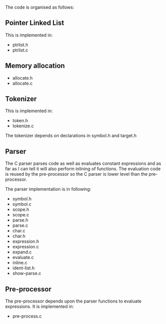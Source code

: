 The code is organised as follows:


## Pointer Linked List

This is implemented in:

* ptrlist.h
* ptrlist.c

## Memory allocation

* allocate.h
* allocate.c

## Tokenizer

This is implemented in:

* token.h
* tokenize.c

The tokenizer depends on declarations in symbol.h and target.h

## Parser

The C parser parses code as well as evaluates constant expressions and as far as I can tell it will also perform 
inlining of functions. The evaluation code is reused by the pre-processor so the C parser is lower level than the 
pre-processor.

The parser implementation is in following:

* symbol.h
* symbol.c
* scope.h
* scope.c
* parse.h
* parse.c
* char.c
* char.h
* expression.h
* expression.c
* expand.c
* evaluate.c
* inline.c
* ident-list.h
* show-parse.c

## Pre-processor

The pre-processor depends upon the parser functions to evaluate expressions. It is implemented in:

* pre-process.c

